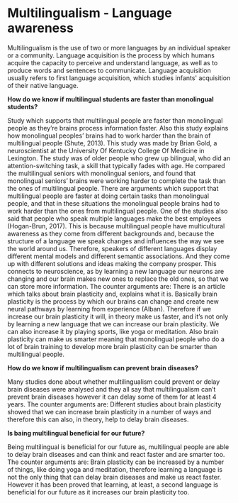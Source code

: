 <!DOCTYPE html>
<head>
  
</head>
<body>
  <h1>Multilingualism - Language awareness</h1>
  <p>Multilingualism is the use of two or more languages by an individual speaker or a community. Language acquisition is the process by which humans acquire the capacity to perceive and understand language, as well as to produce words and sentences to communicate. Language acquisition usually refers to first language acquisition, which studies infants' acquisition of their native language.</p>
  <p><b>How do we know if multilingual students are faster than monolingual students?</b></p>
  <p>Study which supports that multilingual people are faster than monolingual people as they’re brains process information faster. Also this study explains how monolingual peoples’ brains had to work harder than the brain of multilingual people (Shute, 2013). This study was made by Brian Gold, a neuroscientist at the University Of Kentucky College Of Medicine in Lexington. The study was of older people who grew up bilingual, who did an attention-switching task, a skill that typically fades with age. He compared the multilingual seniors with monolingual seniors, and found that monolingual seniors’ brains were working harder to complete the task than the ones of multilingual people. There are arguments which support that multilingual people are faster at doing certain tasks than monolingual people, and that in these situations the monolingual people brains had to work harder than the ones from multilingual people. One of the studies also said that people who speak multiple languages make the best employees (Hogan-Brun, 2017). This is because multilingual people have multicultural awareness as they come from different backgrounds and, because the structure of a language we speak changes and influences the way we see the world around us. Therefore, speakers of different languages display different mental models and different semantic associations. And they come up with different solutions and ideas making the company prosper. This connects to neuroscience, as by learning a new language our neurons are changing and our brain makes new ones to replace the old ones, so that we can store more information. The counter arguments are: There is an article which talks about brain plasticity and, explains what it is. Basically brain plasticity is the process by which our brains can change and create new neural pathways by learning from experience (Alban). Therefore if we increase our brain plasticity it will, in theory make us faster, and it’s not only by learning a new language that we can increase our brain plasticity. We can also increase it by playing sports, like yoga or meditation. Also brain plasticity can make us smarter meaning that monolingual people who do a lot of brain training to develop more brain plasticity can be smarter than multilingual people.</p>
  <p><b>How do we know if multilingualism can prevent brain diseases?</b></p>
  <p>Many studies done about whether multilingualism could prevent or delay brain diseases were analysed and they all say that multilingualism can’t prevent brain diseases however it can delay some of them for at least 4 years. The counter arguments are: Different studies about brain plasticity showed that we can increase brain plasticity in a number of ways and therefore this can also, in theory, help to delay brain diseases.
  <p><b>Is baing multilingual beneficial for our future?</b></p>
  <p>Being multilingual is beneficial for our future as, multilingual people are able to delay brain diseases and can think and react faster and are smarter too. The counter arguments are: Brain plasticity can be increased by a number of things, like doing yoga and meditation, therefore learning a language is not the only thing that can delay brain diseases and make us react faster. However it has been proved that learning, at least, a second language is beneficial for our future as it increases our brain plasticity too.
    
</body>
</html>
